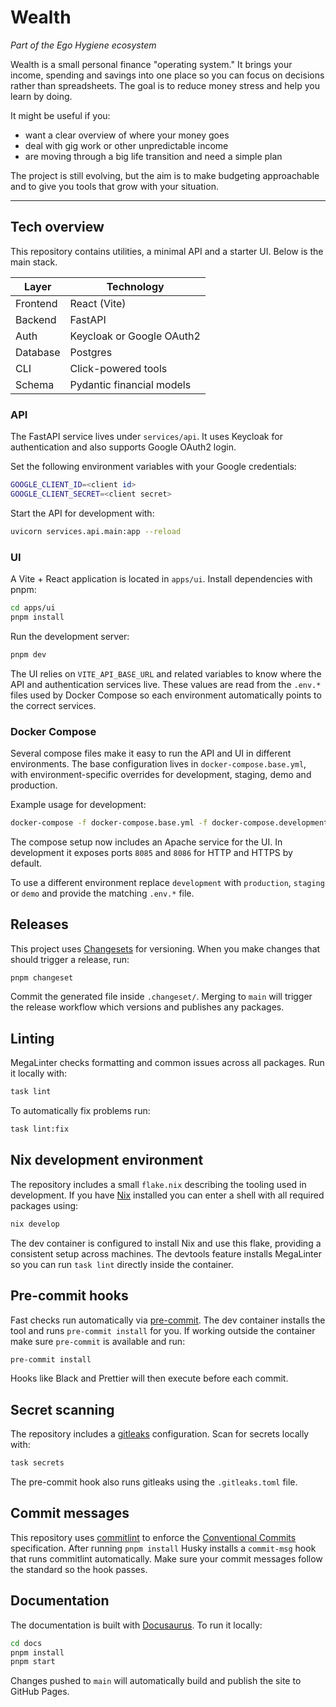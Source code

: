 # Wealth

_Part of the Ego Hygiene ecosystem_

Wealth is a small personal finance "operating system." It brings your income, spending and savings into one place so you can focus on decisions rather than spreadsheets. The goal is to reduce money stress and help you learn by doing.

It might be useful if you:

- want a clear overview of where your money goes
- deal with gig work or other unpredictable income
- are moving through a big life transition and need a simple plan

The project is still evolving, but the aim is to make budgeting approachable and to give you tools that grow with your situation.

---

## Tech overview

This repository contains utilities, a minimal API and a starter UI. Below is the main stack.

| Layer     | Technology                      |
|-----------|---------------------------------|
| Frontend  | React (Vite)                    |
| Backend   | FastAPI                         |
| Auth      | Keycloak or Google OAuth2       |
| Database  | Postgres                        |
| CLI       | Click-powered tools             |
| Schema    | Pydantic financial models       |

### API

The FastAPI service lives under `services/api`. It uses Keycloak for authentication and also supports Google OAuth2 login.

Set the following environment variables with your Google credentials:

```bash
GOOGLE_CLIENT_ID=<client id>
GOOGLE_CLIENT_SECRET=<client secret>
```

Start the API for development with:

```bash
uvicorn services.api.main:app --reload
```

### UI

A Vite + React application is located in `apps/ui`. Install dependencies with pnpm:

```sh
cd apps/ui
pnpm install
```

Run the development server:

```sh
pnpm dev
```

The UI relies on `VITE_API_BASE_URL` and related variables to know where the API
and authentication services live. These values are read from the `.env.*` files
used by Docker Compose so each environment automatically points to the correct
services.

### Docker Compose

Several compose files make it easy to run the API and UI in different environments. The base configuration lives in `docker-compose.base.yml`, with environment-specific overrides for development, staging, demo and production.

Example usage for development:

```bash
docker-compose -f docker-compose.base.yml -f docker-compose.development.yml up --build
```

The compose setup now includes an Apache service for the UI. In development it
exposes ports `8085` and `8086` for HTTP and HTTPS by default.

To use a different environment replace `development` with `production`, `staging` or `demo` and provide the matching `.env.*` file.

## Releases

This project uses [Changesets](https://github.com/changesets/changesets) for versioning. When you make changes that should trigger a release, run:

```sh
pnpm changeset
```

Commit the generated file inside `.changeset/`. Merging to `main` will trigger the release workflow which versions and publishes any packages.

## Linting

MegaLinter checks formatting and common issues across all packages. Run it locally with:

```bash
task lint
```

To automatically fix problems run:

```bash
task lint:fix
```

## Nix development environment

The repository includes a small `flake.nix` describing the tooling used in
development. If you have [Nix](https://nixos.org/) installed you can enter a
shell with all required packages using:

```bash
nix develop
```

The dev container is configured to install Nix and use this flake, providing a
consistent setup across machines. The devtools feature installs MegaLinter so
you can run `task lint` directly inside the container.

## Pre-commit hooks

Fast checks run automatically via [pre-commit](https://pre-commit.com/). The dev
container installs the tool and runs `pre-commit install` for you. If working
outside the container make sure `pre-commit` is available and run:

```bash
pre-commit install
```

Hooks like Black and Prettier will then execute before each commit.

## Secret scanning

The repository includes a [gitleaks](https://github.com/gitleaks/gitleaks)
configuration. Scan for secrets locally with:

```bash
task secrets
```

The pre-commit hook also runs gitleaks using the `.gitleaks.toml` file.

## Commit messages

This repository uses [commitlint](https://commitlint.js.org/) to enforce the
[Conventional Commits](https://www.conventionalcommits.org/) specification.
After running `pnpm install` Husky installs a `commit-msg` hook that runs
commitlint automatically. Make sure your commit messages follow the standard so
the hook passes.


## Documentation

The documentation is built with [Docusaurus](https://docusaurus.io). To run it locally:

```bash
cd docs
pnpm install
pnpm start
```

Changes pushed to `main` will automatically build and publish the site to GitHub Pages.
